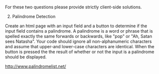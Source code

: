 For these two questions please provide strictly client-side solutions.

 
 
2) Palindrome Detection
 
Create an html page with an input field and a button to determine if the input field contains a palindrome. A palindrome is a word or phrase that is spelled exactly the same forwards or backwards, like "pop" or "Ah, Satan sees Natasha".  Your code should ignore all non-alphanumeric characters and assume that upper-and lower-case characters are identical.   When the button is pressed the the result of whether or not the input is a palindrome should be displayed.

http://www.palindromelist.net/
